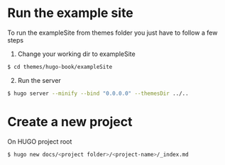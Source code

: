 # Run the example site
To run the exampleSite from themes folder you just have to follow a few steps

1. Change your working dir to exampleSite
```bash
$ cd themes/hugo-book/exampleSite
```

2. Run the server
```bash
$ hugo server --minify --bind "0.0.0.0" --themesDir ../..
```

# Create a new project
On HUGO project root
```bash
$ hugo new docs/<project folder>/<project-name>/_index.md
```